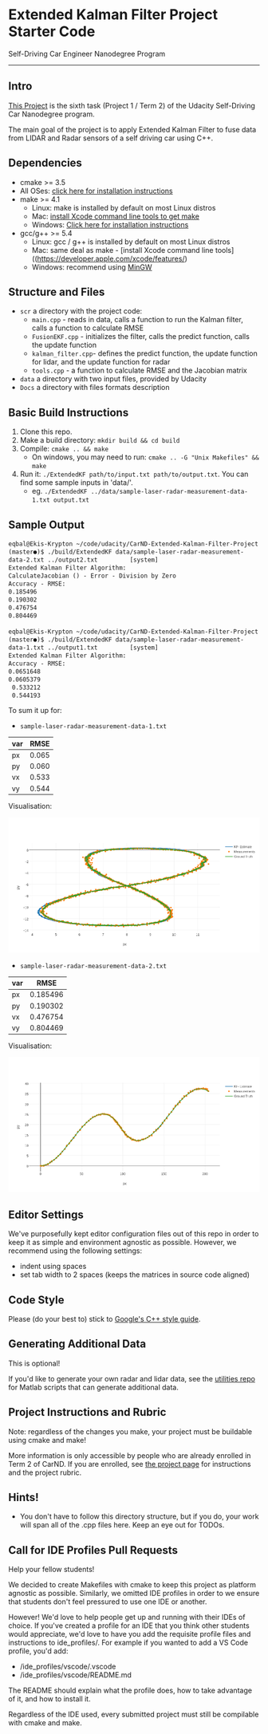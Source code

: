 # Extended Kalman Filter Project Starter Code
Self-Driving Car Engineer Nanodegree Program

---
## Intro

[This Project](https://github.com/udacity/CarND-Extended-Kalman-Filter-Project) is the sixth task (Project 1 / Term 2) of the Udacity Self-Driving Car Nanodegree program.

The main goal of the project is to apply Extended Kalman Filter to fuse data from LIDAR and Radar sensors of a self driving car using C++.

## Dependencies

* cmake >= 3.5
 * All OSes: [click here for installation instructions](https://cmake.org/install/)
* make >= 4.1
  * Linux: make is installed by default on most Linux distros
  * Mac: [install Xcode command line tools to get make](https://developer.apple.com/xcode/features/)
  * Windows: [Click here for installation instructions](http://gnuwin32.sourceforge.net/packages/make.htm)
* gcc/g++ >= 5.4
  * Linux: gcc / g++ is installed by default on most Linux distros
  * Mac: same deal as make - [install Xcode command line tools]((https://developer.apple.com/xcode/features/)
  * Windows: recommend using [MinGW](http://www.mingw.org/)

## Structure and Files

- `scr` a directory with the project code:
  - `main.cpp` - reads in data, calls a function to run the Kalman filter, calls a function to calculate RMSE
  - `FusionEKF.cpp` - initializes the filter, calls the predict function, calls the update function
  - `kalman_filter.cpp`- defines the predict function, the update function for lidar, and the update function for radar
  - `tools.cpp` - a function to calculate RMSE and the Jacobian matrix
- `data`  a directory with two input files, provided by Udacity
- `Docs` a directory with files formats description

## Basic Build Instructions

1. Clone this repo.
2. Make a build directory: `mkdir build && cd build`
3. Compile: `cmake .. && make` 
   * On windows, you may need to run: `cmake .. -G "Unix Makefiles" && make`
4. Run it: `./ExtendedKF path/to/input.txt path/to/output.txt`. You can find
   some sample inputs in 'data/'.
    - eg. `./ExtendedKF ../data/sample-laser-radar-measurement-data-1.txt output.txt`

## Sample Output

```
eqbal@Ekis-Krypton ~/code/udacity/CarND-Extended-Kalman-Filter-Project (master●)$ ./build/ExtendedKF data/sample-laser-radar-measurement-data-2.txt ../output2.txt         [system]
Extended Kalman Filter Algorithm:
CalculateJacobian () - Error - Division by Zero
Accuracy - RMSE:
0.185496
0.190302
0.476754
0.804469

eqbal@Ekis-Krypton ~/code/udacity/CarND-Extended-Kalman-Filter-Project (master●)$ ./build/ExtendedKF data/sample-laser-radar-measurement-data-1.txt ../output1.txt         [system]
Extended Kalman Filter Algorithm:
Accuracy - RMSE:
0.0651648
0.0605379
 0.533212
 0.544193
```

To sum it up for:

- `sample-laser-radar-measurement-data-1.txt`

var | RMSE
----|-----
px  | 0.065
py  | 0.060
vx  | 0.533
vy  | 0.544

Visualisation:

![data1](assets/data_1_graph.png)

- `sample-laser-radar-measurement-data-2.txt`

var | RMSE
----|-----
px  | 0.185496
py  | 0.190302
vx  | 0.476754
vy  | 0.804469

Visualisation:

![data1](assets/data_2_graph.png)

## Editor Settings

We've purposefully kept editor configuration files out of this repo in order to
keep it as simple and environment agnostic as possible. However, we recommend
using the following settings:

* indent using spaces
* set tab width to 2 spaces (keeps the matrices in source code aligned)

## Code Style

Please (do your best to) stick to [Google's C++ style guide](https://google.github.io/styleguide/cppguide.html).

## Generating Additional Data

This is optional!

If you'd like to generate your own radar and lidar data, see the
[utilities repo](https://github.com/udacity/CarND-Mercedes-SF-Utilities) for
Matlab scripts that can generate additional data.

## Project Instructions and Rubric

Note: regardless of the changes you make, your project must be buildable using
cmake and make!

More information is only accessible by people who are already enrolled in Term 2
of CarND. If you are enrolled, see [the project page](https://classroom.udacity.com/nanodegrees/nd013/parts/40f38239-66b6-46ec-ae68-03afd8a601c8/modules/0949fca6-b379-42af-a919-ee50aa304e6a/lessons/f758c44c-5e40-4e01-93b5-1a82aa4e044f/concepts/12dd29d8-2755-4b1b-8e03-e8f16796bea8)
for instructions and the project rubric.

## Hints!

* You don't have to follow this directory structure, but if you do, your work
  will span all of the .cpp files here. Keep an eye out for TODOs.

## Call for IDE Profiles Pull Requests

Help your fellow students!

We decided to create Makefiles with cmake to keep this project as platform
agnostic as possible. Similarly, we omitted IDE profiles in order to we ensure
that students don't feel pressured to use one IDE or another.

However! We'd love to help people get up and running with their IDEs of choice.
If you've created a profile for an IDE that you think other students would
appreciate, we'd love to have you add the requisite profile files and
instructions to ide_profiles/. For example if you wanted to add a VS Code
profile, you'd add:

* /ide_profiles/vscode/.vscode
* /ide_profiles/vscode/README.md

The README should explain what the profile does, how to take advantage of it,
and how to install it.

Regardless of the IDE used, every submitted project must
still be compilable with cmake and make.
